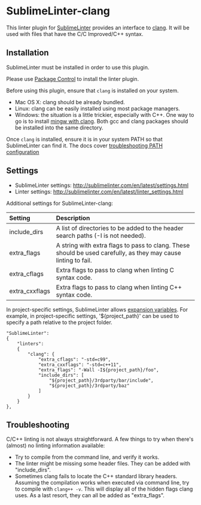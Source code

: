 SublimeLinter-clang
=========================

This linter plugin for [SublimeLinter](https://github.com/SublimeLinter/SublimeLinter3) provides an interface to [clang](http://clang.llvm.org/).
It will be used with files that have the C/C Improved/C++ syntax.

## Installation
SublimeLinter must be installed in order to use this plugin.

Please use [Package Control](https://packagecontrol.io) to install the linter plugin.

Before using this plugin, ensure that `clang` is installed on your system.
- Mac OS X: clang should be already bundled.
- Linux: clang can be easily installed using most package managers.
- Windows: the situation is a little trickier, especially with C++. One way to go is to install [mingw with clang](http://sourceforge.net/projects/mingw-w64/files/Toolchains%20targetting%20Win64/Personal%20Builds/rubenvb/). Both gcc and clang packages should be installed into the same directory.

Once `clang` is installed, ensure it is in your system PATH so that SublimeLinter can find it.
The docs cover [troubleshooting PATH configuration](http://sublimelinter.com/en/latest/troubleshooting.html#finding-a-linter-executable)

## Settings
- SublimeLinter settings: http://sublimelinter.com/en/latest/settings.html
- Linter settings: http://sublimelinter.com/en/latest/linter_settings.html

Additional settings for SublimeLinter-clang:

|Setting|Description|
|:------|:----------|
|include_dirs|A list of directories to be added to the header search paths (-I is not needed).|
|extra_flags|A string with extra flags to pass to clang. These should be used carefully, as they may cause linting to fail.|
|extra_cflags|Extra flags to pass to clang when linting C syntax code.|
|extra_cxxflags|Extra flags to pass to clang when linting C++ syntax code.|

In project-specific settings, SublimeLinter allows [expansion variables](http://sublimelinter.readthedocs.io/en/latest/settings.html#settings-expansion). For example, in project-specific settings, '${project_path}' can be used to specify a path relative to the project folder.
```
"SublimeLinter":
{
    "linters":
    {
        "clang": {
            "extra_cflags": "-std=c99",
            "extra_cxxflags": "-std=c++11",
            "extra_flags": "-Wall -I${project_path}/foo",
            "include_dirs": [
                "${project_path}/3rdparty/bar/include",
                "${project_path}/3rdparty/baz"
            ]
        }
    }
},
```

## Troubleshooting
C/C++ linting is not always straightforward. A few things to try when there's (almost) no linting information available:
- Try to compile from the command line, and verify it works.
- The linter might be missing some header files. They can be added with "include_dirs".
- Sometimes clang fails to locate the C++ standard library headers.
Assuming the compilation works when executed via command line, try to compile with `clang++ -v`.
This will display all of the hidden flags clang uses. As a last resort, they can all be added as "extra_flags".

